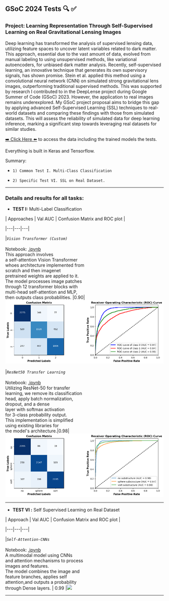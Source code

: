 ## GSoC 2024 Tests :mag: :white_check_mark:

  ### Project: Learning Representation Through Self-Supervised Learning on Real Gravitational Lensing Images

Deep learning has transformed the analysis of supervised lensing data, utilizing feature spaces to uncover latent variables related to dark matter. This approach, essential due to the vast amount of data, evolved from manual labeling to using unsupervised methods, like variational autoencoders, for unbiased dark matter analysis. Recently, self-supervised learning, an innovative technique that generates its own supervisory signals, has shown promise. Stein et al. applied this method using a convolutional neural network (CNN) on simulated strong gravitational lens images, outperforming traditional supervised methods. This was supported by research I contributed to in the DeepLense project during Google Summer of Code (GSoC) 2023. However, the application to real images remains underexplored. My GSoC project proposal aims to bridge this gap by applying advanced Self-Supervised Learning (SSL) techniques to real-world datasets and comparing these findings with those from simulated datasets. This will assess the reliability of simulated data for deep learning inference, marking a significant step towards leveraging real datasets for similar studies.

  

[:arrow_right: Click Here :arrow_left:](https://drive.google.com/drive/folders/1lJHjNkfqu4mm69brzNPIFmywLEF_tvma?usp=sharing) to access the data including the trained models the tests.

  
  
  

Everything is built in Keras and Tensorflow.

  

Summary:

-  `1) Common Test I. Multi-Class Classification`

-  `2) Specific Test VI. SSL on Real Dataset.`


---

### Details and results for all tasks:

  

*  **TEST I:** Multi-Label Classification 

  
| Approaches | Val AUC | Confusion Matrix and ROC plot |

|---|---|---|

|*`Vision Transformer (Custom)`*<br><br>Notebook: [.ipynb](https://github.com/yaashwardhan/2024-DeepLense-Tests/blob/main/Common%20Test%20I.%20Multi-Class%20Classification/Method1_ViT.ipynb)<br>This approach involves<br>a self-attention Vision Transformer<br>whoes architecture implemented from<br>scratch and then imagenet<br>pretrained weights are applied to it.<br>The model processes image patches<br>through 12 transformer blocks with<br>multi-head self-attention and MLP,<br>then outputs class probabilities. |0.90|<img src="Common Test I. Multi-Class Classification/results/Custom_ViT.png" width="600">

|*`ResNet50 Transfer Learning`*<br><br>Notebook: [.ipynb](https://github.com/yaashwardhan/2024-DeepLense-Tests/blob/main/Common%20Test%20I.%20Multi-Class%20Classification/Method2_ResNet50.ipynb)<br>Utilizing ResNet-50 for transfer<br>learning, we remove its classification<br>head, apply batch normalization,<br>dropout, and a dense<br>layer with softmax activation<br>for 3-class probability output.<br>This implementation is simplified<br>using existing libraries for<br>the model's architecture.|0.98| <img src="Common Test I. Multi-Class Classification/results/ResNet50_results.png" width="600">

---

*  **TEST VI :** Self Supervised Learning on Real Dataset

  

| Approach | Val AUC | Confusion Matrix and ROC plot |

|---|---|---|

|*`Self-Attention-CNNs`*<br><br>Notebook: [.ipynb](https://github.com/yaashwardhan/2024-DeepLense-Tests/blob/main/Specific%20Test%20VI.%20SSL%20on%20Real%20Dataset/SSL_Contrastive_Rotation_and_Gaussian.ipynb)<br>A multimodal model using CNNs<br>and attention mechanisms to process<br>images and features.<br>The model combines the image and <br>feature branches, applies self<br>attention,and outputs a probability<br>through Dense layers. | 0.99 |<img src="Task2 - Lens Finding (0.99 AUC) (Self-Attention CNN)/lens_finding_results.png" width="600">

  

---
